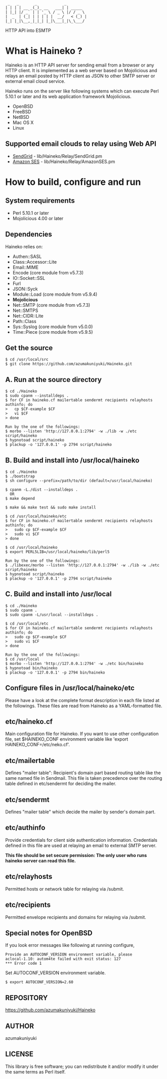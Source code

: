      _   _       _            _         
    | | | | __ _(_)_ __   ___| | _____  
    | |_| |/ _` | | '_ \ / _ \ |/ / _ \ 
    |  _  | (_| | | | | |  __/   < (_) |
    |_| |_|\__,_|_|_| |_|\___|_|\_\___/ 
                                    
HTTP API into ESMTP

What is Haineko ?
=================

Haineko is an HTTP API server for sending email from a browser or any HTTP client.
It is implemented as a web server based on Mojolicious and relays an email posted
by HTTP client as JSON to other SMTP server or external email cloud service.

Haineko runs on the server like following systems which can execute Perl 5.10.1
or later and its web application framework Mojolicious.

* OpenBSD
* FreeBSD
* NetBSD
* Mac OS X
* Linux

Supported email clouds to relay using Web API
---------------------------------------------

* [SendGrid](http://sendgrid.com) - lib/Haineko/Relay/SendGrid.pm
* [Amazon SES](http://aws.amazon.com/ses/) - lib/Haineko/Relay/AmazonSES.pm


How to build, configure and run
===============================

System requirements
-------------------

* Perl 5.10.1 or later
* Mojolicious 4.00 or later

Dependencies
------------

Haineko relies on:

* Authen::SASL
* Class::Accessor::Lite
* Email::MIME
* Encode (core module from v5.7.3)
* IO::Socket::SSL
* Furl
* JSON::Syck
* Module::Load (core module from v5.9.4)
* __Mojolicious__
* Net::SMTP (core module from v5.7.3)
* Net::SMTPS
* Net::CIDR::Lite
* Path::Class
* Sys::Syslog (core module from v5.0.0)
* Time::Piece (core module from v5.9.5)

Get the source
--------------

    $ cd /usr/local/src
    $ git clone https://github.com/azumakuniyuki/Haineko.git

A. Run at the source directory
------------------------------

    $ cd ./Haineko
    $ sudo cpanm --installdeps .
    $ for CF in haineko.cf mailertable sendermt recipients relayhosts authinfo; do
    >   cp $CF-example $CF
    >   vi $CF
    > done

    Run by the one of the followings:
    $ morbo --listen 'http://127.0.0.1:2794' -w ./lib -w ./etc script/haineko
    $ hypnotoad script/haineko
    $ plackup -o '127.0.0.1' -p 2794 script/haineko

B. Build and install into /usr/local/haineko
--------------------------------------------

    $ cd ./Haineko
    $ ./bootstrap
    $ sh configure --prefix=/path/to/dir (default=/usr/local/haineko)

    $ cpanm -L./dist --installdeps .
      OR
    $ make depend

    $ make && make test && sudo make install

    $ cd /usr/local/haineko/etc
    $ for CF in haineko.cf mailertable sendermt recipients relayhosts authinfo; do
    >   sudo cp $CF-example $CF
    >   sudo vi $CF
    > done

    $ cd /usr/local/haineko
    $ export PERL5LIB=/usr/local/haineko/lib/perl5

    Run by the one of the followings:
    $ ./libexec/morbo --listen 'http://127.0.0.1:2794' -w ./lib -w ./etc script/haineko
    $ hypnotoad script/haineko
    $ plackup -o '127.0.0.1' -p 2794 script/haineko

C. Build and install into /usr/local
------------------------------------

    $ cd ./Haineko
    $ sudo cpanm .
    $ sudo cpanm -L/usr/local --installdeps .

    $ cd /usr/local/etc
    $ for CF in haineko.cf mailertable sendermt recipients relayhosts authinfo; do
    >   sudo cp $CF-example $CF
    >   sudo vi $CF
    > done

    Run by the one of the followings:
    $ cd /usr/local
    $ morbo --listen 'http://127.0.0.1:2794' -w ./etc bin/haineko
    $ hypnotoad bin/haineko
    $ plackup -o '127.0.0.1' -p 2794 bin/haineko


Configure files in /usr/local/haineko/etc
-----------------------------------------
Please have a look at the complete format description in each file listed at the
followings. These files are read from Haineko as a YAML-formatted file.

## etc/haineko.cf
Main configuration file for Haineko. If you want to use other configuration file,
set $HAINEKO\_CONF environment variable like 'export HAINEKO\_CONF=/etc/neko.cf'.

## etc/mailertable
Defines "mailer table": Recipient's domain part based routing table like the 
same named file in Sendmail. This file is taken precedence over the routing 
table defined in etc/sendermt for deciding the mailer.

## etc/sendermt
Defines "mailer table" which decide the mailer by sender's domain part.

## etc/authinfo
Provide credentials for client side authentication information. 
Credentials defined in this file are used at relaying an email to external
SMTP server.

__This file should be set secure permission: The only user who runs haineko server
can read this file.__

## etc/relayhosts
Permitted hosts or network table for relaying via /submit.

## etc/recipients
Permitted envelope recipients and domains for relaying via /submit.

Special notes for OpenBSD
-------------------------
If you look error messages like following at running configure,

    Provide an AUTOCONF_VERSION environment variable, please
    aclocal-1.10: autom4te failed with exit status: 127
    *** Error code 1

Set AUTOCONF_VERSION environment variable.

    $ export AUTOCONF_VERSION=2.60


REPOSITORY
----------
https://github.com/azumakuniyuki/Haineko

AUTHOR
------
azumakuniyuki

LICENSE
-------

This library is free software; you can redistribute it and/or modify
it under the same terms as Perl itself.


